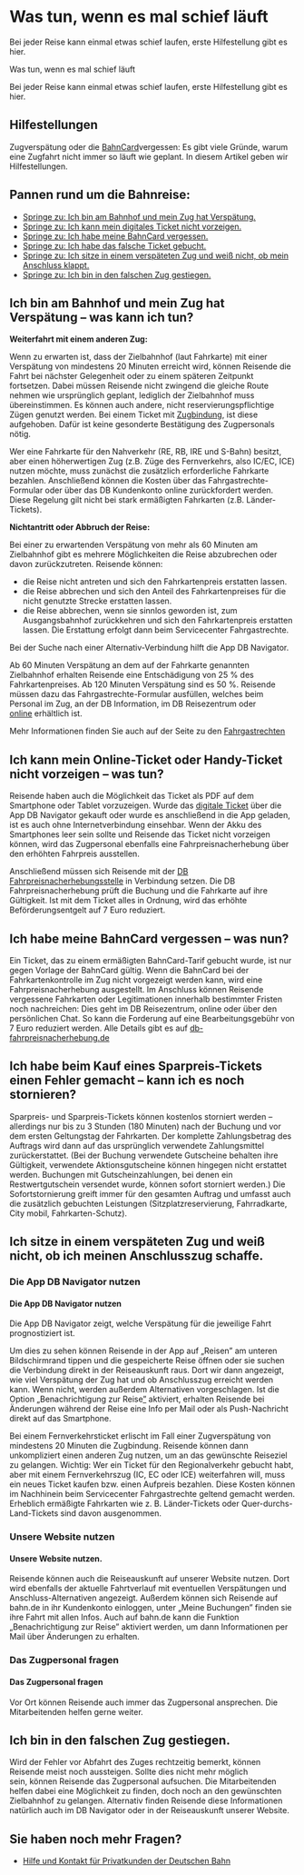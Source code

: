 Was tun, wenn es mal schief läuft
==========

Bei jeder Reise kann einmal etwas schief laufen, erste Hilfestellung gibt es hier.

Was tun, wenn es mal schief läuft

Bei jeder Reise kann einmal etwas schief laufen, erste Hilfestellung gibt es hier.

Hilfestellungen
----------

Zugverspätung oder die [BahnCard](https://www.bahn.de/angebot/bahncard/bahncard-verloren)vergessen: Es gibt viele Gründe, warum eine Zugfahrt nicht immer so läuft wie geplant. In diesem Artikel geben wir Hilfestellungen.

Pannen rund um die Bahnreise:
----------

* [Springe zu: Ich bin am Bahnhof und mein Zug hat Verspätung.](https://www.bahn.de/service/zug/was-tun-wenn-es-mal-schief-laeuft#Verspaetung)
* [Springe zu: Ich kann mein digitales Ticket nicht vorzeigen.](https://www.bahn.de/service/zug/was-tun-wenn-es-mal-schief-laeuft#Ticket%20nicht%20dabei)
* [Springe zu: Ich habe meine BahnCard vergessen.](https://www.bahn.de/service/zug/was-tun-wenn-es-mal-schief-laeuft#BahnCard%20vergessen)
* [Springe zu: Ich habe das falsche Ticket gebucht.](https://www.bahn.de/service/zug/was-tun-wenn-es-mal-schief-laeuft#Falsches%20Ticket%20gebucht)
* [Springe zu: Ich sitze in einem verspäteten Zug und weiß nicht, ob mein Anschluss klappt.](https://www.bahn.de/service/zug/was-tun-wenn-es-mal-schief-laeuft#SitzeimverspaetetenZug)
* [Springe zu: Ich bin in den falschen Zug gestiegen.](https://www.bahn.de/service/zug/was-tun-wenn-es-mal-schief-laeuft#Sitze%20im%20falschen%20Zug)

Ich bin am Bahnhof und mein Zug hat Verspätung – was kann ich tun?
----------

**Weiterfahrt mit einem anderen Zug:**

Wenn zu erwarten ist, dass der Zielbahnhof (laut Fahrkarte) mit einer Verspätung von mindestens 20 Minuten erreicht wird, können Reisende die Fahrt bei nächster Gelegenheit oder zu einem späteren Zeitpunkt fortsetzen. Dabei müssen Reisende nicht zwingend die gleiche Route nehmen wie ursprünglich geplant, lediglich der Zielbahnhof muss übereinstimmen. Es können auch andere, nicht reservierungspflichtige Zügen genutzt werden. Bei einem Ticket mit [Zugbindung](https://www.bahn.de/faq/was-bedeutet-zugbindung), ist diese aufgehoben. Dafür ist keine gesonderte Bestätigung des Zugpersonals nötig.

Wer eine Fahrkarte für den Nahverkehr (RE, RB, IRE und S-Bahn) besitzt, aber einen höherwertigen Zug (z.B. Züge des Fernverkehrs, also IC/EC, ICE) nutzen möchte, muss zunächst die zusätzlich erforderliche Fahrkarte bezahlen. Anschließend können die Kosten über das Fahrgastrechte-Formular oder über das DB Kundenkonto online zurückfordert werden. Diese Regelung gilt nicht bei stark ermäßigten Fahrkarten (z.B. Länder-Tickets).

**Nichtantritt oder Abbruch der Reise:**

Bei einer zu erwartenden Verspätung von mehr als 60 Minuten am Zielbahnhof gibt es mehrere Möglichkeiten die Reise abzubrechen oder davon zurückzutreten. Reisende können:

* die Reise nicht antreten und sich den Fahrkartenpreis erstatten lassen.
* die Reise abbrechen und sich den Anteil des Fahrkartenpreises für die nicht genutzte Strecke erstatten lassen.
* die Reise abbrechen, wenn sie sinnlos geworden ist, zum Ausgangsbahnhof zurückkehren und sich den Fahrkartenpreis erstatten lassen. Die Erstattung erfolgt dann beim Servicecenter Fahrgastrechte.

Bei der Suche nach einer Alternativ-Verbindung hilft die App DB Navigator.

Ab 60 Minuten Verspätung an dem auf der Fahrkarte genannten Zielbahnhof erhalten Reisende eine Entschädigung von 25 % des Fahrkartenpreises. Ab 120 Minuten Verspätung sind es 50 %. Reisende müssen dazu das Fahrgastrechte-Formular ausfüllen, welches beim Personal im Zug, an der DB Information, im DB Reisezentrum oder [online](https://www.bahn.de/service/informationen-buchung/fahrgastrechte) erhältlich ist.

Mehr Informationen finden Sie auch auf der Seite zu den [Fahrgastrechten](https://www.bahn.de/service/informationen-buchung/fahrgastrechte)

Ich kann mein Online-Ticket oder Handy-Ticket nicht vorzeigen – was tun?
----------

Reisende haben auch die Möglichkeit das Ticket als PDF auf dem Smartphone oder Tablet vorzuzeigen. Wurde das [digitale Ticket](https://www.bahn.de/service/informationen-buchung/digitales-ticket) über die App DB Navigator gekauft oder wurde es anschließend in die App geladen, ist es auch ohne Internetverbindung einsehbar. Wenn der Akku des Smartphones leer sein sollte und Reisende das Ticket nicht vorzeigen können, wird das Zugpersonal ebenfalls eine Fahrpreisnacherhebung über den erhöhten Fahrpreis ausstellen.

Anschließend müssen sich Reisende mit der [DB Fahrpreisnacherhebungsstelle](https://db-fn.de/) in Verbindung setzen. Die DB Fahrpreisnacherhebung prüft die Buchung und die Fahrkarte auf ihre Gültigkeit. Ist mit dem Ticket alles in Ordnung, wird das erhöhte Beförderungsentgelt auf 7 Euro reduziert.

Ich habe meine BahnCard vergessen – was nun?
----------

Ein Ticket, das zu einem ermäßigten BahnCard-Tarif gebucht wurde, ist nur gegen Vorlage der BahnCard gültig. Wenn die BahnCard bei der Fahrkartenkontrolle im Zug nicht vorgezeigt werden kann, wird eine Fahrpreisnacherhebung ausgestellt. Im Anschluss können Reisende vergessene Fahrkarten oder Legitimationen innerhalb bestimmter Fristen noch nachreichen: Dies geht im DB Reisezentrum, online oder über den persönlichen Chat. So kann die Forderung auf eine Bearbeitungsgebühr von 7 Euro reduziert werden. Alle Details gibt es auf [db-fahrpreisnacherhebung.de](https://www.db-fahrpreisnacherhebung.de/)

Ich habe beim Kauf eines Sparpreis-Tickets einen Fehler gemacht – kann ich es noch stornieren?
----------

Sparpreis- und Sparpreis-Tickets können kostenlos storniert werden – allerdings nur bis zu 3 Stunden (180 Minuten) nach der Buchung und vor dem ersten Geltungstag der Fahrkarten. Der komplette Zahlungsbetrag des Auftrags wird dann auf das ursprünglich verwendete Zahlungsmittel zurückerstattet. (Bei der Buchung verwendete Gutscheine behalten ihre Gültigkeit, verwendete Aktionsgutscheine können hingegen nicht erstattet werden. Buchungen mit Gutscheinzahlungen, bei denen ein Restwertgutschein versendet wurde, können sofort storniert werden.) Die Sofortstornierung greift immer für den gesamten Auftrag und umfasst auch die zusätzlich gebuchten Leistungen (Sitzplatzreservierung, Fahrradkarte, City mobil, Fahrkarten-Schutz).

Ich sitze in einem verspäteten Zug und weiß nicht, ob ich meinen Anschlusszug schaffe.
----------

###  Die App DB Navigator nutzen  ###

#### Die App DB Navigator nutzen ####

Die App DB Navigator zeigt, welche Verspätung für die jeweilige Fahrt prognostiziert ist.

Um dies zu sehen können Reisende in der App auf „Reisen” am unteren Bildschirmrand tippen und die gespeicherte Reise öffnen oder sie suchen die Verbindung direkt in der Reiseauskunft raus. Dort wir dann angezeigt, wie viel Verspätung der Zug hat und ob Anschlusszug erreicht werden kann. Wenn nicht, werden außerdem Alternativen vorgeschlagen. Ist die Option [„](https://www.bahn.de/service/ueber-uns/inside-bahn/tipps-tricks/db-navigator-benachrichtigungen-zur-reise)Benachrichtigung zur Reise[”](https://www.bahn.de/service/ueber-uns/inside-bahn/tipps-tricks/db-navigator-benachrichtigungen-zur-reise) aktiviert, erhalten Reisende bei Änderungen während der Reise eine Info per Mail oder als Push-Nachricht direkt auf das Smartphone.

Bei einem Fernverkehrsticket erlischt im Fall einer Zugverspätung von mindestens 20 Minuten die Zugbindung. Reisende können dann unkompliziert einen anderen Zug nutzen, um an das gewünschte Reiseziel zu gelangen.
Wichtig: Wer ein Ticket für den Regionalverkehr gebucht habt, aber mit einem Fernverkehrszug (IC, EC oder ICE) weiterfahren will, muss ein neues Ticket kaufen bzw. einen Aufpreis bezahlen. Diese Kosten können im Nachhinein beim Servicecenter Fahrgastrechte geltend gemacht werden. Erheblich ermäßigte Fahrkarten wie z. B. Länder-Tickets oder Quer-durchs-Land-Tickets sind davon ausgenommen.

###  Unsere Website nutzen  ###

#### Unsere Website nutzen. ####

Reisende können auch die Reiseauskunft auf unserer Website nutzen. Dort wird ebenfalls der aktuelle Fahrtverlauf mit eventuellen Verspätungen und Anschluss-Alternativen angezeigt. Außerdem können sich Reisende auf bahn.de in ihr Kundenkonto einloggen, unter „Meine Buchungen” finden sie ihre Fahrt mit allen Infos. Auch auf bahn.de kann die Funktion „Benachrichtigung zur Reise” aktiviert werden, um dann Informationen per Mail über Änderungen zu erhalten.

###  Das Zugpersonal fragen  ###

#### Das Zugpersonal fragen ####

Vor Ort können Reisende auch immer das Zugpersonal ansprechen. Die Mitarbeitenden helfen gerne weiter.

Ich bin in den falschen Zug gestiegen.
----------

Wird der Fehler vor Abfahrt des Zuges rechtzeitig bemerkt, können Reisende meist noch aussteigen. Sollte dies nicht mehr möglich sein, können Reisende das Zugpersonal aufsuchen. Die Mitarbeitenden helfen dabei eine Möglichkeit zu finden, doch noch an den gewünschten Zielbahnhof zu gelangen. Alternativ finden Reisende diese Informationen natürlich auch im DB Navigator oder in der Reiseauskunft unserer Website.

Sie haben noch mehr Fragen?
----------

* [Hilfe und Kontakt für Privatkunden der Deutschen Bahn](https://www.bahn.de/hilfe)
